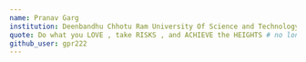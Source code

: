 ```yaml
---
name: Pranav Garg 
institution: Deenbandhu Chhotu Ram University Of Science and Technology
quote: Do what you LOVE , take RISKS , and ACHIEVE the HEIGHTS # no longer than 100 characters, avoid using quotes(") to guarantee the format remains the same.
github_user: gpr222
---
```

